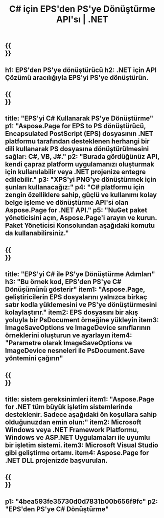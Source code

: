 ﻿---
translation: true
template: /_templates/_conversion-child-net.md
title: C# için EPS'den PS'ye Dönüştürme API'sı | .NET
url: /net/conversion/eps-to-ps/
description: EPS'den PS C#'a dönüştürme için örnek kod. VB.NET, Asp.NET veya herhangi bir .NET tabanlı uygulama içinde toplu EPS dosyalarını PS'ye dönüştürmek için API örnek kodunu kullanın.
informat: EPS
outformat: PS
otherformats: XPS PS
---

{{<section banner>}}
---
h1: EPS'den PS'ye dönüştürücü
h2: .NET için API Çözümü aracılığıyla EPS'yi PS'ye dönüştürün.
---

{{<section overview>}}
---
title: "EPS'yi C# Kullanarak PS'ye Dönüştürme"
p1: "Aspose.Page for EPS to PS dönüştürücü, Encapsulated PostScript (EPS) dosyasının .NET platformu tarafından desteklenen herhangi bir dili kullanarak PS dosyasına dönüştürülmesini sağlar: C#, VB, J#."
p2: "Burada gördüğünüz API, kendi çapraz platform uygulamanızı oluşturmak için kullanılabilir veya .NET projenize entegre edilebilir."
p3: "XPS'yi PNG'ye dönüştürmek için şunları kullanacağız:"
p4: "C# platformu için zengin özelliklere sahip, güçlü ve kullanımı kolay belge işleme ve dönüştürme API'si olan Aspose.Page for .NET API."
p5: "NuGet paket yöneticisini açın, Aspose.Page'i arayın ve kurun. Paket Yöneticisi Konsolundan aşağıdaki komutu da kullanabilirsiniz."
---

{{<section feature1>}}
---
title: "EPS'yi C# ile PS'ye Dönüştürme Adımları"
h3: "Bu örnek kod, EPS'den PS'ye C# Dönüşümünü gösterir"
item1: "Aspose.Page, geliştiricilerin EPS dosyalarını yalnızca birkaç satır kodla yüklemesini ve PS'ye dönüştürmesini kolaylaştırır."
item2: EPS dosyasını bir akış yoluyla bir PsDocument örneğine yükleyin
item3: ImageSaveOptions ve ImageDevice sınıflarının örneklerini oluşturun ve ayarlayın
item4: "Parametre olarak ImageSaveOptions ve ImageDevice nesneleri ile PsDocument.Save yöntemini çağırın"
---

{{<section feature2>}}
---
title: sistem gereksinimleri
item1: "Aspose.Page for .NET tüm büyük işletim sistemlerinde desteklenir. Sadece aşağıdaki ön koşullara sahip olduğunuzdan emin olun:"
item2: Microsoft Windows veya .NET Framework Platformu, Windows ve ASP.NET Uygulamaları ile uyumlu bir işletim sistemi.
item3: Microsoft Visual Studio gibi geliştirme ortamı.
item4: Aspose.Page for .NET DLL projenizde başvurulan.
---

{{<section gist>}}
---
p1: "4bea593fe35730d0d7831b00b656f9fc"
p2: "EPS'den PS'ye C# Dönüştürme"
---

